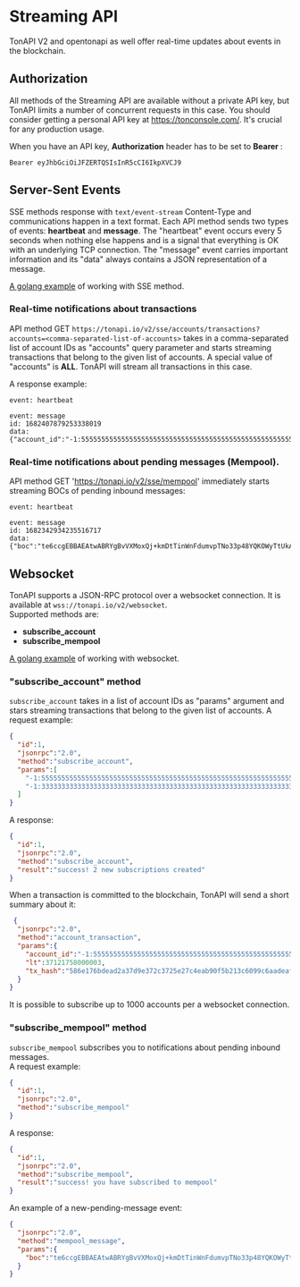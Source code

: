 # Streaming API

TonAPI V2 and opentonapi as well offer real-time updates about events in the blockchain.

## Authorization

All methods of the Streaming API are available without a private API key, 
but TonAPI limits a number of concurrent requests in this case. 
You should consider getting a personal API key at https://tonconsole.com/.
It's crucial for any production usage.

When you have an API key,  **Authorization** header has to be set to **Bearer <API-KEY>**:
```
Bearer eyJhbGciOiJFZERTQSIsInR5cCI6IkpXVCJ9
```

## Server-Sent Events 

SSE methods response with `text/event-stream` Content-Type and communications happen in a text format.
Each API method sends two types of events: **heartbeat** and **message**.
The "heartbeat" event occurs every 5 seconds when nothing else happens 
and is a signal that everything is OK with an underlying TCP connection. 
The "message" event carries important information and its "data" always contains a JSON representation of a message.

[A golang example](https://github.com/tonkeeper/opentonapi/tree/master/examples/golang/sse) of working with SSE method.

### Real-time notifications about transactions

API method GET `https://tonapi.io/v2/sse/accounts/transactions?accounts=<comma-separated-list-of-accounts>` takes in
a comma-separated list of account IDs as "accounts" query parameter
and starts streaming transactions that belong to the given list of accounts.
A special value of "accounts" is **ALL**. TonAPI will stream all transactions in this case.

A response example:
```text
event: heartbeat

event: message
id: 1682407879253338019
data: {"account_id":"-1:5555555555555555555555555555555555555555555555555555555555555555","lt":37121532000003,"tx_hash":"076a457ace46c6bcea6ef0644d65a4b866d25a5fd52349f08a6ccfbf7cb99ddb"}
```

### Real-time notifications about pending messages (Mempool).
API method GET 'https://tonapi.io/v2/sse/mempool' immediately starts streaming BOCs of pending inbound messages:

```text
event: heartbeat

event: message
id: 1682342934235516717
data: {"boc":"te6ccgEBBAEAtwABRYgBvVXMoxQj+kmDtTinWnFdumvpTNo33p48YQKOWyTtUkAMAQGcMZ6id5dkoDZImQ4UC5SqZSN04h/xNpKaEsESJQivKW01aMcWW4qeUUjKm/iZ2nszwBj3uFVcsIr9xFomQvY3DCmpoxdkQjldAAAAcAADAgFkQgAoPvU+sDeRbPQrPGn3bxzd8JnUNGlQcfA/qoFluFxSiRE4gAAAAAAAAAAAAAAAAAEDABIAAAAAaGVsbG8="}
```

## Websocket

TonAPI supports a JSON-RPC protocol over a websocket connection. It is available at `wss://tonapi.io/v2/websocket`.   
Supported methods are: 
* **subscribe_account**
* **subscribe_mempool**

[A golang example](https://github.com/tonkeeper/opentonapi/tree/master/examples/golang/websocket) of working with websocket.

### "subscribe_account" method
`subscribe_account` takes in a list of account IDs as "params" argument 
and stars streaming transactions that belong to the given list of accounts.
A request example: 
```json
{
  "id":1,
  "jsonrpc":"2.0",
  "method":"subscribe_account",
  "params":[
    "-1:5555555555555555555555555555555555555555555555555555555555555555",
    "-1:3333333333333333333333333333333333333333333333333333333333333333"
  ]
}
```
A response:
```json
{
  "id":1,
  "jsonrpc":"2.0",
  "method":"subscribe_account",
  "result":"success! 2 new subscriptions created"
}
```

When a transaction is committed to the blockchain, TonAPI will send a short summary about it:
```json
 {
  "jsonrpc":"2.0",
  "method":"account_transaction",
  "params":{
    "account_id":"-1:5555555555555555555555555555555555555555555555555555555555555555",
    "lt":37121758000003,
    "tx_hash":"586e176bdead2a37d9e372c3725e27c4eab90f5b213c6099c6aadeafc8e4fbc9"
  }
}
```

It is possible to subscribe up to 1000 accounts per a websocket connection.

###  "subscribe_mempool" method

`subscribe_mempool` subscribes you to notifications about pending inbound messages.  
A request example: 

```json
{
  "id":1,
  "jsonrpc":"2.0",
  "method":"subscribe_mempool"
}
```
A response:
```json
{
  "id":1,
  "jsonrpc":"2.0",
  "method":"subscribe_mempool",
  "result":"success! you have subscribed to mempool"
}
```
An example of a new-pending-message event:
```json
{
  "jsonrpc":"2.0",
  "method":"mempool_message",
  "params":{
    "boc":"te6ccgEBBAEAtwABRYgBvVXMoxQj+kmDtTinWnFdumvpTNo33p48YQKOWyTtUkAMAQGcMZ6id5dkoDZImQ4UC5SqZSN04h/xNpKaEsESJQivKW01aMcWW4qeUUjKm/iZ2nszwBj3uFVcsIr9xFomQvY3DCmpoxdkQjldAAAAcAADAgFkQgAoPvU+sDeRbPQrPGn3bxzd8JnUNGlQcfA/qoFluFxSiRE4gAAAAAAAAAAAAAAAAAEDABIAAAAAaGVsbG8="
  }
}
```
